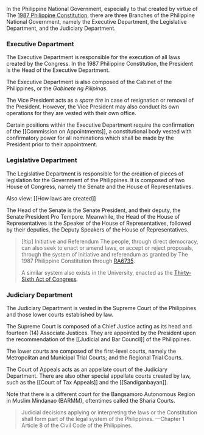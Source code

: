 In the Philippine National Government, especially to that created by virtue of The [1987 Philippine Constitution](https://www.officialgazette.gov.ph/constitutions/1987-constitution/), there are three Branches of the Philippine National Government, namely the Executive Department, the Legislative Department, and the Judiciary Department.

### Executive Department
The Executive Department is responsible for the execution of all laws created by the Congress. In the 1987 Philippine Constitution, the President is the Head of the Executive Department.

The Executive Department is also composed of the Cabinet of the Philippines, or the *Gabinete ng Pilipinas*. 

The Vice President acts as a *spare tire* in case of resignation or removal of the President. However, the Vice President may also conduct its own operations for they are vested with their own office.

Certain positions within the Executive Department require the confirmation of the [[Commission on Appointments]], a constitutional body vested with confirmatory power for all nominations which shall be made by the President prior to their appointment.

### Legislative Department
The Legislative Department is responsible for the creation of pieces of legislation for the Government of the Philippines. It is composed of two House of Congress, namely the Senate and the House of Representatives.

Also view: [[How laws are created]]

The Head of the Senate is the Senate President, and their deputy, the Senate President Pro Tempore. Meanwhile, the Head of the House of Representatives is the Speaker of the House of Representatives, followed by their deputies, the Deputy Speakers of the House of Representatives.

> [!tip] Initiative and Referendum
> The people, through direct democracy, can also seek to enact or amend laws, or accept or reject proposals, through the system of initiative and referendum as granted by The 1987 Philippine Constitution through [RA6735](https://www.officialgazette.gov.ph/1989/08/04/republic-act-no-6735/).
> 
> A similar system also exists in the University, enacted as the [Thirty-Sixth Act of Congress](https://www.facebook.com/usg.dlsud/posts/pfbid0QrvrkFTLBLYvNnasS6U9bfQ93QYpcKd4khkyHyT1GVfqmZsoZW2jbH7ozvdSmD78l).

### Judiciary Department
The Judiciary Department is vested in the Supreme Court of the Philippines and those lower courts established by law.

The Supreme Court is composed of a Chief Justice acting as its head and fourteen (14) Associate Justices. They are appointed by the President upon the recommendation of the [[Judicial and Bar Council]] of the Philippines.

The lower courts are composed of the first-level courts, namely the Metropolitan and Municipal Trial Courts; and the Regional Trial Courts.

The Court of Appeals acts as an appellate court of the Judiciary Department. There are also other special appellate courts created by law, such as the [[Court of Tax Appeals]] and the [[Sandiganbayan]].

Note that there is a different court for the Bangsamoro Autonomous Region in Muslim Mindanao (BARMM), oftentimes called the Sharia Courts.

> Judicial decisions applying or interpreting the laws or the Constitution shall form part of the legal system of the Philippines. —Chapter 1 Article 8 of the Civil Code of the Philippines.


